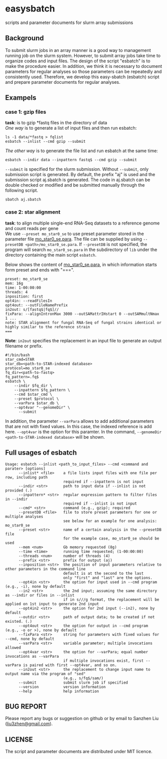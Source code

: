 # easysbatch
scripts and parameter documents for slurm array submissions

## Background
To submit slurm jobs in an array manner is a good way to management running job on the slurm system. However, to submit array jobs take time to organize codes and input files. The design of the script "esbatch" is to make the procedure easier. In addition, we think it is necessary to document parameters for regular analyses so those parameters can be repeatedly and consistently used. Therefore, we develop this easy-sbatch (esbatch) script and prepare parameter documents for regular analyses.  

## Exampels
### case 1: gzip files
**task**: is to gzip \*fastq files in the directory of data  
*One way* is to generate a list of input files and then run esbatch:
```
ls -1 data/*fastq > fqlist
esbatch --inlist --cmd gzip --submit
```
*The other way* is to generate the file list and run esbatch at the same time:
```
esbatch --indir data --inpattern fastq$ --cmd gzip --submit
```
`--submit` is specified for the slurm submission. Without `--submit`, only submission script is generated. By default, the prefix "aj" is used and the submission script aj.sbatch is generated. The code in aj.sbatch can be double checked or modified and be submitted manually through the following script.
```
sbatch aj.sbatch
```
### case 2: star alignment
**task**: to align multiple single-end RNA-Seq datasets to a reference genome and count reads per gene  
We use `--preset mo_star0_se` to use preset parameter stored in the parameter file [mo_star0_se.para](lib/mo_star0_se.para). The file can be supplied by using `--presetDB <path>/mo_star0_se.para`. If `--presetDB` is not specified, the program will search `mo_star0_se.para` in the subdirectory of `lib` under the directory containing the main script `esbatch`.

Below shows the content of [mo_star0_se.para](lib/mo_star0_se.para), in which information starts form preset and ends with "===".
```
preset: mo_star0_se
mem: 16g
time: 1-00:00:00
threads: 4
inposition: first
opt4in: --readFilesIn 
opt4out: --outFileNamePrefix
in2out: s/[fastq$|fq$]//
fixPara: --alignIntronMax 3000 --outSAMattrIHstart 0 --outSAMmultNmax 1 ...
note: STAR alignment for fungal RNA-Seq of fungal strains identical or highly similar to the reference strain
===
```
**Note**:
`in2out` specifies the replacement in an input file to generate an output filename or prefix.

```
#!/bin/bash
star_cmd=STAR
star_db=<path-to-STAR-indexed database>
protocol=mo_star0_se
fq_dir=<path-to-fastq>
fq_pattern=.fq$
esbatch \
	--indir $fq_dir \
	--inpattern $fq_pattern \
	--cmd $star_cmd \
	--preset $protocol \
	--varPara $star_db \
	--opt4var "--genomeDir" \
      --submit
```
In addition, the parameter `--varPara` allows to add additional parameters that are not with fixed values. In this case, the indexed reference is add here. `--opt4var` is the option for this paramter. In the command, `--genomeDir <path-to-STAR-indexed database>` will be shown.

## Full usages of esbatch
```
Usage: esbatch --inlist <path_to_input_files> --cmd <command and parater> [options]
      --inlist* <file>    a file lists input files with one file per row, including path
                          required if --inpattern is not input
      --indir <str>       path to input data if --inlist is not provided (.)
      --inpattern* <str>  regular expression pattern to filter files in --indir
                          required if --inlist is not input
      --cmd* <str>        command (e.g., gzip); required
      --presetDB <file>   file to store preset parameters for one or multiple analyses
                          see below for an example for one analysis: mo_star0_se
      --preset <str>      name of a certain analysis in the --presetDB file
                          for the example case, mo_star0_se should be used
      --mem <num>         Gb memory requested (8g)
      --time <time>       running time requested; (1-00:00:00)
      --threads <num>     number of threads (4)
      --prefix <str>      prefix for output (aj)
      --inposition <str>  the position of input parameters relative to other parameters in the command line
                          default is at the second to the last
                          only "first" and "last" are the options.
      --opt4in <str>      the option for input used in --cmd program (e.g., -i), none by default 
      --in2 <str>         the 2nd input; assuming the same directory as --indir or files in --inlist
                          if in s///g format, the replacement will be applied on 1st input to generate 2nd input
      --opt4in2 <str>     the option for 2nd input (--in2), none by default
      --outdir <str>      path of output data; to be created if not existed. (.) 
      --opt4out <str>     the option for output in --cmd program (e.g., -o or >), none by default
      --fixPara <str>     string for parameters with fixed values for --cmd, none by default
      --varPara <str>     variable parameter; multiple invocations allowed
      --opt4var <str>     the option for --varPara; equal number invocations as --varPara
                          if multiple invocations exist, first --varPara is paired with first --opt4var, and so on.
      --in2out <str>      the replacement to change input name to output name via the program of "sed"
                          (e.g., s/fq$/sam/)
      --submit            submit slurm job if specified
      --version           version information
      --help              help information
```
## BUG REPORT
Please report any bugs or suggestion on github or by email to Sanzhen Liu (liu3zhen@gmail.com).

## LICENSE
The script and parameter documents are distributed under MIT licence.
